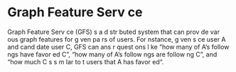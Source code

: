 # Graph Feature Serv ce

Graph Feature Serv ce (GFS)  s a d str buted system that can prov de var ous graph features for g ven pa rs of users. For  nstance, g ven s ce user A and cand date user C, GFS can ans r quest ons l ke “how many of A’s follow ngs have favor ed C”, “how many of A’s follow ngs are follow ng C”, and “how much C  s s m lar to t  users that A has favor ed“.
